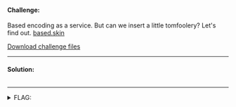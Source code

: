 #### Challenge:

Based encoding as a service. But can we insert a little tomfoolery? Let's find out.
[based.skin](https://based.skin/)

[Download challenge files](./based.zip ":ignore")

---

#### Solution:

```bash
```

---

<details><summary>FLAG:</summary>

```
flag{bas3d_enc0dings_str1p_off_ur_sk1n}
```

</details>

